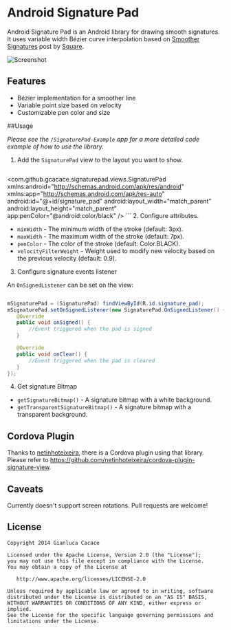 Android Signature Pad
====================

Android Signature Pad is an Android library for drawing smooth signatures. It uses variable width Bézier curve interpolation based on [Smoother Signatures](http://corner.squareup.com/2012/07/smoother-signatures.html) post by [Square](https://squareup.com).

![Screenshot](https://github.com/gcacace/android-signaturepad/raw/master/header.png)

## Features
 * Bézier implementation for a smoother line
 * Variable point size based on velocity
 * Customizable pen color and size
 
##Usage

*Please see the `/SignaturePad-Example` app for a more detailed code example of how to use the library.*

1. Add the `SignaturePad` view to the layout you want to show.
    ```xml

 <com.github.gcacace.signaturepad.views.SignaturePad
     xmlns:android="http://schemas.android.com/apk/res/android"
     xmlns:app="http://schemas.android.com/apk/res-auto"
     android:id="@+id/signature_pad"
     android:layout_width="match_parent"
     android:layout_height="match_parent"
     app:penColor="@android:color/black"
     />
    ```
2. Configure attributes.
 * `minWidth` - The minimum width of the stroke (default: 3px).
 * `maxWidth` - The maximum width of the stroke (default: 7px).
 * `penColor` - The color of the stroke (default: Color.BLACK).
 * `velocityFilterWeight` - Weight used to modify new velocity based on the previous velocity (default: 0.9).

3. Configure signature events listener

 An `OnSignedListener` can be set on the view:
  ```java
  
 mSignaturePad = (SignaturePad) findViewById(R.id.signature_pad);
 mSignaturePad.setOnSignedListener(new SignaturePad.OnSignedListener() {
     @Override
     public void onSigned() {
         //Event triggered when the pad is signed
     }
 
     @Override
     public void onClear() {
         //Event triggered when the pad is cleared
     }
 });
  ```
 
4. Get signature Bitmap
 * `getSignatureBitmap()` - A signature bitmap with a white background.
 * `getTransparentSignatureBitmap()` - A signature bitmap with a transparent background.

## Cordova Plugin

Thanks to [netinhoteixeira](https://github.com/netinhoteixeira/), there is a Cordova plugin using that library.
Please refer to https://github.com/netinhoteixeira/cordova-plugin-signature-view.

## Caveats

Currently doesn't support screen rotations. Pull requests are welcome!

## License

    Copyright 2014 Gianluca Cacace

    Licensed under the Apache License, Version 2.0 (the "License");
    you may not use this file except in compliance with the License.
    You may obtain a copy of the License at

       http://www.apache.org/licenses/LICENSE-2.0

    Unless required by applicable law or agreed to in writing, software
    distributed under the License is distributed on an "AS IS" BASIS,
    WITHOUT WARRANTIES OR CONDITIONS OF ANY KIND, either express or implied.
    See the License for the specific language governing permissions and
    limitations under the License.
